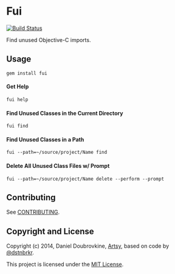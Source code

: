 Fui
==========

[![Build Status](https://travis-ci.org/dblock/fui.png)](https://travis-ci.org/dblock/fui)

Find unused Objective-C imports.

## Usage

```
gem install fui
```

#### Get Help

```
fui help
```

#### Find Unused Classes in the Current Directory

```
fui find
```

#### Find Unused Classes in a Path

```
fui --path=~/source/project/Name find
```

#### Delete All Unused Class Files w/ Prompt

```
fui --path=~/source/project/Name delete --perform --prompt
```

## Contributing

See [CONTRIBUTING](CONTRIBUTING.md).

## Copyright and License

Copyright (c) 2014, Daniel Doubrovkine, [Artsy](http://artsy.github.io), based on code by [@dstnbrkr](https://github.com/dstnbrkr).

This project is licensed under the [MIT License](LICENSE.md).
